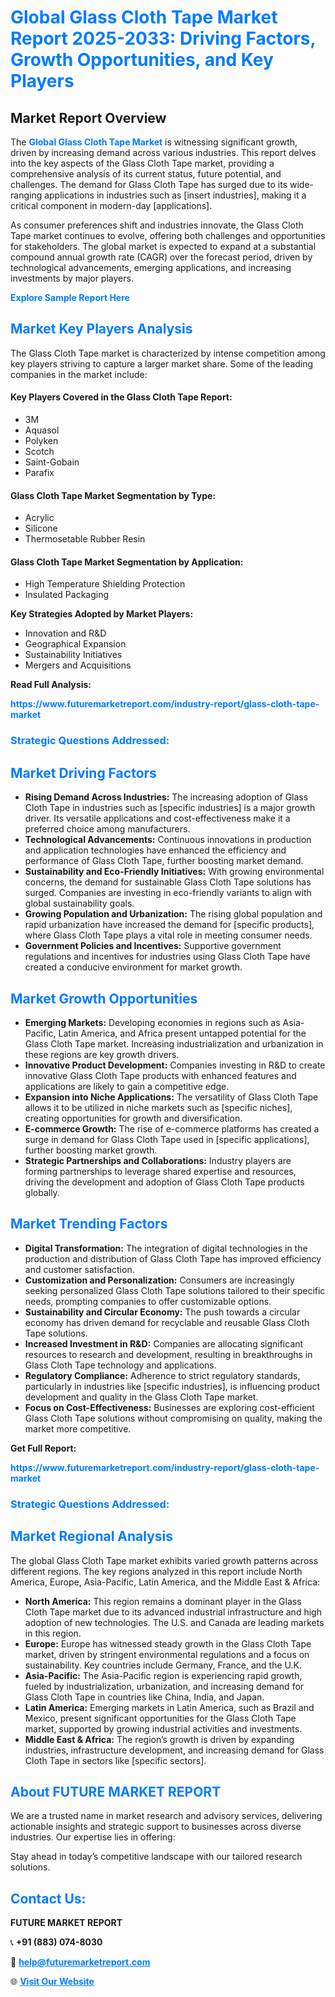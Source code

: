 <h1 style="color: #007BFF;">Global Glass Cloth Tape Market Report 2025-2033: Driving Factors, Growth Opportunities, and Key Players</h1>

<section id="overview">
<h2>Market Report Overview</h2>
<p>The <a href="https://www.futuremarketreport.com/industry-report/glass-cloth-tape-market" style="color: #007BFF; text-decoration: none;"><strong>Global Glass Cloth Tape Market</strong></a> is witnessing significant growth, driven by increasing demand across various industries. This report delves into the key aspects of the Glass Cloth Tape market, providing a comprehensive analysis of its current status, future potential, and challenges. The demand for Glass Cloth Tape has surged due to its wide-ranging applications in industries such as [insert industries], making it a critical component in modern-day [applications].</p>
<p>As consumer preferences shift and industries innovate, the Glass Cloth Tape market continues to evolve, offering both challenges and opportunities for stakeholders. The global market is expected to expand at a substantial compound annual growth rate (CAGR) over the forecast period, driven by technological advancements, emerging applications, and increasing investments by major players.</p>
</section>

<section id="overview">
<p><a href="https://www.futuremarketreport.com/request-sample/reportId=58140" style="color: #007BFF; text-decoration: none;"><strong>Explore Sample Report Here</strong></a></p>
</section>

<section id="key-players">
<h2 style="color: #007BFF;">Market Key Players Analysis</h2>
<p>The Glass Cloth Tape market is characterized by intense competition among key players striving to capture a larger market share. Some of the leading companies in the market include:</p>
<h4>Key Players Covered in the Glass Cloth Tape Report:</h4>
<ul><li>3M</li><li>Aquasol</li><li>Polyken</li><li>Scotch</li><li>Saint-Gobain</li><li>Parafix</li></ul>
<h4>Glass Cloth Tape Market Segmentation by Type:</h4>
<ul><li>Acrylic</li><li>Silicone</li><li>Thermosetable Rubber Resin</li></ul>

<h4>Glass Cloth Tape Market Segmentation by Application:</h4>
<ul><li>High Temperature Shielding Protection</li><li>Insulated Packaging</li></ul>
<p><strong>Key Strategies Adopted by Market Players:</strong></p>
<ul>
<li>Innovation and R&D</li>
<li>Geographical Expansion</li>
<li>Sustainability Initiatives</li>
<li>Mergers and Acquisitions</li>
</ul>
</section>

<section>
<p><strong>Read Full Analysis: </strong></p><a href="https://www.futuremarketreport.com/industry-report/glass-cloth-tape-market" style="color: #007BFF; text-decoration: none;"><strong>https://www.futuremarketreport.com/industry-report/glass-cloth-tape-market</strong></a>
<h3 style="color: #007BFF;">Strategic Questions Addressed:</h3>
</section>

<section id="driving-factors">
<h2 style="color: #007BFF;">Market Driving Factors</h2>
<ul>
<li><strong>Rising Demand Across Industries:</strong> The increasing adoption of Glass Cloth Tape in industries such as [specific industries] is a major growth driver. Its versatile applications and cost-effectiveness make it a preferred choice among manufacturers.</li>
<li><strong>Technological Advancements:</strong> Continuous innovations in production and application technologies have enhanced the efficiency and performance of Glass Cloth Tape, further boosting market demand.</li>
<li><strong>Sustainability and Eco-Friendly Initiatives:</strong> With growing environmental concerns, the demand for sustainable Glass Cloth Tape solutions has surged. Companies are investing in eco-friendly variants to align with global sustainability goals.</li>
<li><strong>Growing Population and Urbanization:</strong> The rising global population and rapid urbanization have increased the demand for [specific products], where Glass Cloth Tape plays a vital role in meeting consumer needs.</li>
<li><strong>Government Policies and Incentives:</strong> Supportive government regulations and incentives for industries using Glass Cloth Tape have created a conducive environment for market growth.</li>
</ul>
</section>

<section id="growth-opportunities">
<h2 style="color: #007BFF;">Market Growth Opportunities</h2>
<ul>
<li><strong>Emerging Markets:</strong> Developing economies in regions such as Asia-Pacific, Latin America, and Africa present untapped potential for the Glass Cloth Tape market. Increasing industrialization and urbanization in these regions are key growth drivers.</li>
<li><strong>Innovative Product Development:</strong> Companies investing in R&D to create innovative Glass Cloth Tape products with enhanced features and applications are likely to gain a competitive edge.</li>
<li><strong>Expansion into Niche Applications:</strong> The versatility of Glass Cloth Tape allows it to be utilized in niche markets such as [specific niches], creating opportunities for growth and diversification.</li>
<li><strong>E-commerce Growth:</strong> The rise of e-commerce platforms has created a surge in demand for Glass Cloth Tape used in [specific applications], further boosting market growth.</li>
<li><strong>Strategic Partnerships and Collaborations:</strong> Industry players are forming partnerships to leverage shared expertise and resources, driving the development and adoption of Glass Cloth Tape products globally.</li>
</ul>
</section>

<section id="trending-factors">
<h2 style="color: #007BFF;">Market Trending Factors</h2>
<ul>
<li><strong>Digital Transformation:</strong> The integration of digital technologies in the production and distribution of Glass Cloth Tape has improved efficiency and customer satisfaction.</li>
<li><strong>Customization and Personalization:</strong> Consumers are increasingly seeking personalized Glass Cloth Tape solutions tailored to their specific needs, prompting companies to offer customizable options.</li>
<li><strong>Sustainability and Circular Economy:</strong> The push towards a circular economy has driven demand for recyclable and reusable Glass Cloth Tape solutions.</li>
<li><strong>Increased Investment in R&D:</strong> Companies are allocating significant resources to research and development, resulting in breakthroughs in Glass Cloth Tape technology and applications.</li>
<li><strong>Regulatory Compliance:</strong> Adherence to strict regulatory standards, particularly in industries like [specific industries], is influencing product development and quality in the Glass Cloth Tape market.</li>
<li><strong>Focus on Cost-Effectiveness:</strong> Businesses are exploring cost-efficient Glass Cloth Tape solutions without compromising on quality, making the market more competitive.</li>
</ul>
</section>

<section>
<p><strong>Get Full Report: </strong></p><a href="https://www.futuremarketreport.com/industry-report/glass-cloth-tape-market" style="color: #007BFF; text-decoration: none;"><strong>https://www.futuremarketreport.com/industry-report/glass-cloth-tape-market</strong></a>
<h3 style="color: #007BFF;">Strategic Questions Addressed:</h3>
</section>


<section id="regional-analysis">
<h2 style="color: #007BFF;">Market Regional Analysis</h2>
<p>The global Glass Cloth Tape market exhibits varied growth patterns across different regions. The key regions analyzed in this report include North America, Europe, Asia-Pacific, Latin America, and the Middle East & Africa:</p>
<ul>
<li><strong>North America:</strong> This region remains a dominant player in the Glass Cloth Tape market due to its advanced industrial infrastructure and high adoption of new technologies. The U.S. and Canada are leading markets in this region.</li>
<li><strong>Europe:</strong> Europe has witnessed steady growth in the Glass Cloth Tape market, driven by stringent environmental regulations and a focus on sustainability. Key countries include Germany, France, and the U.K.</li>
<li><strong>Asia-Pacific:</strong> The Asia-Pacific region is experiencing rapid growth, fueled by industrialization, urbanization, and increasing demand for Glass Cloth Tape in countries like China, India, and Japan.</li>
<li><strong>Latin America:</strong> Emerging markets in Latin America, such as Brazil and Mexico, present significant opportunities for the Glass Cloth Tape market, supported by growing industrial activities and investments.</li>
<li><strong>Middle East & Africa:</strong> The region’s growth is driven by expanding industries, infrastructure development, and increasing demand for Glass Cloth Tape in sectors like [specific sectors].</li>
</ul>
</section>

<footer>
<h2 style="color: #007BFF;">About FUTURE MARKET REPORT</h2>
<p>We are a trusted name in market research and advisory services, delivering actionable insights and strategic support to businesses across diverse industries. Our expertise lies in offering:</p>

<p>Stay ahead in today’s competitive landscape with our tailored research solutions.</p>

<h2 style="color: #007BFF;">Contact Us:</h2>
<p><strong>FUTURE MARKET REPORT</strong></p>
<p>📞 <strong>+91 (883) 074-8030</strong></p>
<p>📧 <strong><a href="mailto:help@futuremarketreport.com" style="color: #007BFF;">help@futuremarketreport.com</a></strong></p>
<p>🌐 <strong><a href="https://www.futuremarketreport.com/" style="color: #007BFF;">Visit Our Website</a></strong></p>
</footer>